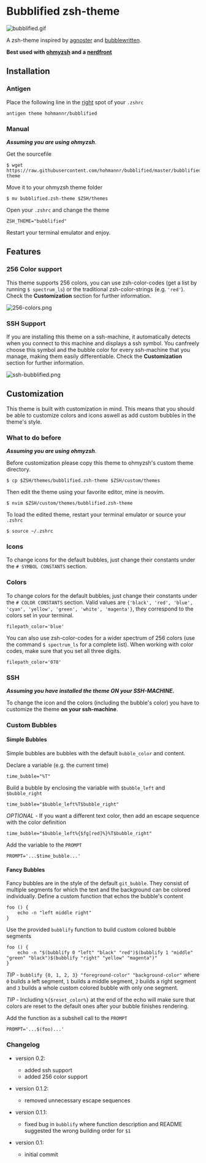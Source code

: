 # Bubblified zsh-theme

![bubblified.gif](https://raw.githubusercontent.com/hohmannr/bubblified/master/pics/bubblified.gif)

A zsh-theme inspired by [agnoster](https://github.com/agnoster/agnoster-zsh-theme) and [bubblewritten](https://github.com/paracorde/dots/blob/master/bubblewritten.zsh-theme).

**Best used with [ohmyzsh](https://github.com/ohmyzsh/ohmyzsh) and a [nerdfront](https://github.com/ryanoasis/nerd-fonts)**

## Installation

### Antigen

Place the following line in the [right](https://github.com/zsh-users/antigen) spot of your `.zshrc`

```
antigen theme hohmannr/bubblified
```


### Manual
***Assuming you are using ohmyzsh***.

Get the sourcefile
```
$ wget https://raw.githubusercontent.com/hohmannr/bubblified/master/bubblified.zsh-theme
```

Move it to your ohmyzsh theme folder
```
$ mv bubblified.zsh-theme $ZSH/themes
```

Open your `.zshrc` and change the theme
```
ZSH_THEME="bubblified"
```

Restart your terminal emulator and enjoy.

## Features

### 256 Color support
This theme supports 256 colors, you can use zsh-color-codes (get a list by running `$ spectrum_ls`) or the traditional zsh-color-strings (e.g. `'red'`). Check the **Customization** section for further information.

![256-colors.png](https://raw.githubusercontent.com/hohmannr/bubblified/master/pics/256-colors.png)


### SSH Support

If you are installing this theme on a ssh-machine, it automatically detects when you connect to this machine and displays a ssh symbol. You canfreely choose this symbol and the bubble color for every ssh-machine that you manage, making them easily differentiable. Check the **Customization** section for further information.

![ssh-bubblified.png](https://raw.githubusercontent.com/hohmannr/bubblified/master/pics/ssh-bubblified.png)

## Customization

This theme is built with customization in mind. This means that you should be able to customize colors and icons aswell as add custom bubbles in the theme's style.

### What to do before

***Assuming you are using ohmyzsh***.

Before customization please copy this theme to ohmyzsh's custom theme directory.
```
$ cp $ZSH/themes/bubblified.zsh-theme $ZSH/custom/themes
```

Then edit the theme using your favorite editor, mine is neovim.
```
$ nvim $ZSH/custom/themes/bubblified.zsh-theme
```
To load the edited theme, restart your terminal emulator or source your `.zshrc`
```
$ source ~/.zshrc
```

### Icons

To change icons for the default bubbles, just change their constants under the `# SYMBOL CONSTANTS` section.

### Colors

To change colors for the default bubbles, just change their constants under the `# COLOR CONSTANTS` section. Valid values are `{'black', 'red', 'blue', 'cyan', 'yellow', 'green', 'white', 'magenta'}`, they correspond to the colors set in your terminal.

```
filepath_color='blue'
```

You can also use zsh-color-codes for a wider spectrum of 256 colors (use the command `$ spectrum_ls` for a complete list). When working with color codes, make sure that you set all three digits.

```
filepath_color='078'
```

### SSH

***Assuming you have installed the theme ON your SSH-MACHINE.***

To change the icon and the colors (including the bubble's color) you have to customize the theme **on your ssh-machine**.

### Custom Bubbles

#### Simple Bubbles

Simple bubbles are bubbles with the default `bubble_color` and content.

Declare a variable (e.g. the current time)

```
time_bubble="%T"
```
    
Build a bubble by enclosing the variable with `$bubble_left` and `$bubble_right`

```
time_bubble="$bubble_left%T$bubble_right"
```

*OPTIONAL* - If you want a different text color, then add an escape sequence with the color definition

```
time_bubble="$bubble_left%{$fg[red]%}%T$bubble_right"
```

Add the variable to the `PROMPT`

```
PROMPT='...$time_bubble...'
```

#### Fancy Bubbles

Fancy bubbles are in the style of the default `git_bubble`. They consist of multiple segments for which the text and the background can be colored individually.
Define a custom function that echos the bubble's content

```
foo () {
    echo -n "left middle right"
}
```

Use the provided `bubblify` function to build custom colored bubble segments

```
foo () {
    echo -n "$(bubblify 0 "left" "black" "red")$(bubblify 1 "middle" "green" "black")$(bubblify "right" "yellow" "magenta")"
}
```

*TIP* - `bubblify {0, 1, 2, 3} "foreground-color" "background-color"` where `0` builds a left segment, `1` builds a middle segment, `2` builds a right segment and `3` builds a whole custom colored bubble with only one segment.

*TIP* - Including `%{$reset_color%}` at the end of the echo will make sure that colors are reset to the default ones after your bubble finishes rendering.

Add the function as a subshell call to the `PROMPT`

```
PROMPT='...$(foo)...'
```


### Changelog
- version 0.2:
    - added ssh support
    - added 256 color support

- version 0.1.2:
    - removed unnecessary escape sequences

- version 0.1.1:
    - fixed bug in `bubblify` where function description and README suggested the wrong building order for `$1`

- version 0.1:
    - initial commit
